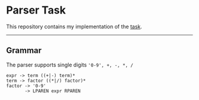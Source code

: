 # Parser Task

This repository contains my implementation of the [task](https://gist.github.com/chriseth/be1f936b6a86d4202b3556ed6f73f94c).

---

## Grammar

The parser supports single digits `'0-9', +, -, *, /` 

```
expr -> term ((+|-) term)*
term -> factor ((*|/) factor)*
factor -> '0-9'
       -> LPAREN expr RPAREN
```
